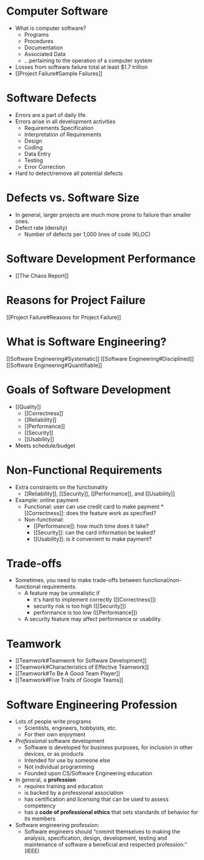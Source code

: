 # Computer Software
* What is computer software?
	* Programs
	* Procedures
	* Documentation
	* Associated Data
	* ...pertaining to the operation of a computer system
* Losses from software failure total at least $1.7 trillion
* [[Project Failure#Sample Failures]]
# Software Defects
* Errors are a part of daily life.
* Errors arise in all development activities
	* Requirements Specification
	* Interpretation of Requirements
	* Design
	* Coding
	* Data Entry
	* Testing
	* Error Correction
* Hard to detect/remove all potential defects
# Defects vs. Software Size
* In general, larger projects are much more prone to failure than smaller ones.
* Defect rate (density)
	* Number of defects per 1,000 lines of code (KLOC)
# Software Development Performance
* [[The Chaos Report]]

# Reasons for Project Failure
[[Project Failure#Reasons for Project Failure]]
# What is Software Engineering?
[[Software Engineering#Systematic]]
[[Software Engineering#Disciplined]]
[[Software Engineering#Quantifiable]]
# Goals of Software Development
* [[Quality]]
	* [[Correctness]]
	* [[Reliability]]
	* [[Performance]]
	* [[Security]]
	* [[Usability]]
* Meets schedule/budget

# Non-Functional Requirements
* Extra constraints on the functionality
	* [[Reliability]], [[Security]], [[Performance]], and [[Usability]]
* Example: online payment
	* Functional: user can use credit card to make payment
			* [[Correctness]]: does the feature work as specified?
	* Non-functional:
		* [[Performance]]: how much time does it take?
		* [[Security]]: can the card information be leaked?
		* [[Usability]]: is it convenient to make payment?

# Trade-offs
* Sometimes, you need to make trade-offs between functional/non-functional requirements.
	* A feature may be unrealistic if
		* it's hard to implement correctly ([[Correctness]])
		* security risk is too high ([[Security]])
		* performance is too low ([[Performance]])
	* A security feature may affect performance or usability.

# Teamwork
* [[Teamwork#Teamwork for Software Development]]
* [[Teamwork#Characteristics of Effective Teamwork]]
* [[Teamwork#To Be A Good Team Player]]
* [[Teamwork#Five Traits of Google Teams]]

# Software Engineering Profession
* Lots of people write programs
	* Scientists, engineers, hobbyists, etc.
	* For their own enjoyment
* *Professional* software development
	* Software is developed for business purposes, for inclusion in other devices, or as products
	* Intended for use by someone else
	* Not individual programming
	* Founded upon CS/Software Engineering education
* In general, a **profession**
	* requires training and education
	* is backed by a professional association
	* has certification and licensing that can be used to assess competency
	* has a **code of professional ethics** that sets standards of behavior for its members
* Software engineering profession:
	* Software engineers should “commit themselves to making the analysis, specification, design, development, testing and maintenance of software a beneficial and respected profession.” (IEEE)